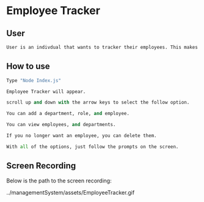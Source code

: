 # Employee Tracker



## User


```bash
User is an indivdual that wants to tracker their employees. This makes it easier for managers to add employees, delete employees, and see what department and roles employees are in.
```

## How to use

```python
Type "Node Index.js"

Employee Tracker will appear. 

scroll up and down with the arrow keys to select the follow option.

You can add a department, role, and employee. 

You can view employees, and departments.

If you no longer want an employee, you can delete them.

With all of the options, just follow the prompts on the screen.
```

## Screen Recording

Below is the path to the screen recording:

../managementSystem/assets/EmployeeTracker.gif

